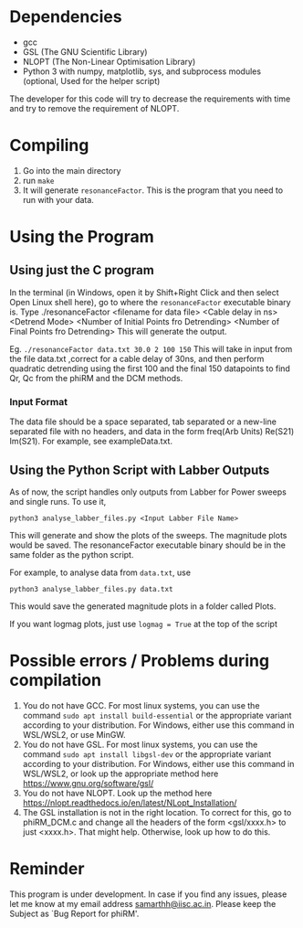 # Dependencies

- gcc
- GSL (The GNU Scientific Library)
- NLOPT (The Non-Linear Optimisation Library)
- Python 3 with numpy, matplotlib, sys, and subprocess modules (optional, Used for the helper script)

The developer for this code will try to decrease the requirements with time and try to remove the requirement of NLOPT.

# Compiling

1. Go into the main directory
2. run `make`
3. It will generate `resonanceFactor`. This is the program that you need to run with your data.

# Using the Program

## Using just the C program

In the terminal (in Windows, open it by Shift+Right Click and then  select Open Linux shell here), go to where the `resonanceFactor` executable binary is.
Type ./resonanceFactor \<filename for data file\> \<Cable delay in ns\> \<Detrend Mode\> \<Number of Initial Points fro Detrending\> \<Number of Final Points fro Detrending\>
This will generate the output.

Eg. `./resonanceFactor data.txt 30.0 2 100 150`
This will take in input from the file data.txt ,correct for a cable delay of 30ns, and then perform quadratic detrending using the first 100 and the final 150 datapoints to find Qr, Qc from the phiRM and the DCM methods.

### Input Format

The data file should be a space separated, tab separated or a new-line separated file  with no headers, and data in the form freq(Arb Units) Re(S21) Im(S21). For example, see exampleData.txt.

## Using the Python Script with Labber Outputs

As of now, the script handles only outputs from Labber for Power sweeps and single runs. To use it,
```
python3 analyse_labber_files.py <Input Labber File Name>
```

This will generate and show the plots of the sweeps. The magnitude plots would be saved.
The resonanceFactor executable binary should be in the same folder as the python script.

For example, to analyse data from `data.txt`, use

```
python3 analyse_labber_files.py data.txt
```

This would save the generated magnitude plots in a folder called Plots.

If you want logmag plots, just use `logmag = True` at the top of the script

# Possible errors / Problems during compilation

1. You do not have GCC. For most linux systems, you can use the command `sudo apt install build-essential` or the appropriate variant according to your distribution. For Windows, either use this command in WSL/WSL2, or use MinGW.
2. You do not have GSL. For most linux systems, you can use the command `sudo apt install libgsl-dev` or the appropriate variant according to your distribution. For Windows, either use this command in WSL/WSL2, or look up the appropriate method here <https://www.gnu.org/software/gsl/>
3. You do not have NLOPT. Look up the method here <https://nlopt.readthedocs.io/en/latest/NLopt_Installation/>
4. The GSL installation is not in the right location. To correct for this, go to phiRM_DCM.c and change all the headers of the form \<gsl/xxxx.h\> to just \<xxxx.h\>. That might help. Otherwise, look up how to do this.

# Reminder

This program is under development. In case if you find any issues, please let me know at my email address <samarthh@iisc.ac.in>. Please keep the Subject as \`Bug Report for phiRM'.